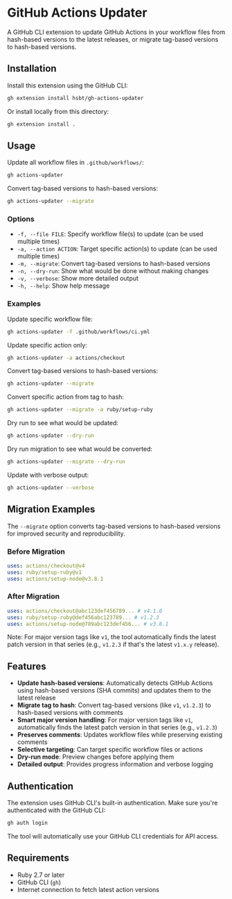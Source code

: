 # GitHub Actions Updater

A GitHub CLI extension to update GitHub Actions in your workflow files from hash-based versions to the latest releases, or migrate tag-based versions to hash-based versions.

## Installation

Install this extension using the GitHub CLI:

```bash
gh extension install hsbt/gh-actions-updater
```

Or install locally from this directory:

```bash
gh extension install .
```

## Usage

Update all workflow files in `.github/workflows/`:

```bash
gh actions-updater
```

Convert tag-based versions to hash-based versions:

```bash
gh actions-updater --migrate
```

### Options

- `-f, --file FILE`: Specify workflow file(s) to update (can be used multiple times)
- `-a, --action ACTION`: Target specific action(s) to update (can be used multiple times)
- `-m, --migrate`: Convert tag-based versions to hash-based versions
- `-n, --dry-run`: Show what would be done without making changes
- `-v, --verbose`: Show more detailed output
- `-h, --help`: Show help message

### Examples

Update specific workflow file:
```bash
gh actions-updater -f .github/workflows/ci.yml
```

Update specific action only:
```bash
gh actions-updater -a actions/checkout
```

Convert tag-based versions to hash-based versions:
```bash
gh actions-updater --migrate
```

Convert specific action from tag to hash:
```bash
gh actions-updater --migrate -a ruby/setup-ruby
```

Dry run to see what would be updated:
```bash
gh actions-updater --dry-run
```

Dry run migration to see what would be converted:
```bash
gh actions-updater --migrate --dry-run
```

Update with verbose output:
```bash
gh actions-updater --verbose
```

## Migration Examples

The `--migrate` option converts tag-based versions to hash-based versions for improved security and reproducibility.

### Before Migration
```yaml
uses: actions/checkout@v4
uses: ruby/setup-ruby@v1
uses: actions/setup-node@v3.8.1
```

### After Migration
```yaml
uses: actions/checkout@abc123def456789... # v4.1.0
uses: ruby/setup-ruby@def456abc123789... # v1.2.3
uses: actions/setup-node@789abc123def456... # v3.8.1
```

Note: For major version tags like `v1`, the tool automatically finds the latest patch version in that series (e.g., `v1.2.3` if that's the latest `v1.x.y` release).

## Features

- **Update hash-based versions**: Automatically detects GitHub Actions using hash-based versions (SHA commits) and updates them to the latest release
- **Migrate tag to hash**: Convert tag-based versions (like `v1`, `v1.2.3`) to hash-based versions with comments
- **Smart major version handling**: For major version tags like `v1`, automatically finds the latest patch version in that series (e.g., `v1.2.3`)
- **Preserves comments**: Updates workflow files while preserving existing comments
- **Selective targeting**: Can target specific workflow files or actions
- **Dry-run mode**: Preview changes before applying them
- **Detailed output**: Provides progress information and verbose logging

## Authentication

The extension uses GitHub CLI's built-in authentication. Make sure you're authenticated with the GitHub CLI:

```bash
gh auth login
```

The tool will automatically use your GitHub CLI credentials for API access.

## Requirements

- Ruby 2.7 or later
- GitHub CLI (`gh`)
- Internet connection to fetch latest action versions

